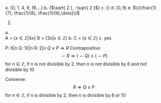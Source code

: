 a.
{0, 1, 4, 9, 16,...}
b.
{$\sqrt{ 2 }, -\sqrt{ 2 }$}
c.
{}
d.
$[0,9)$
e.
$\{{\frac{1}{7}, \frac{1}{8}, \frac{1}{9},\dots}\}$

2.
a.\
A = $\{x\in \mathbb{Z}|4x\}$
B = $\{3x| x\in \mathbb{Z}\}$
b.
C = $\{x \in \mathbb{Z}\}$
c.
yes

P: $6| n$
Q: $10 | n$
R: $2|n$
$Q \lor P \Rightarrow R$
Contrapositive:
$$\sim R \Rightarrow (\sim Q) \land (\sim P)$$
for $n \in \mathbb{Z}$, if $n$ is not divisible by 2, then $n$ is not divisible by 6 and not divisible by 10

Converse:
$$R \Rightarrow Q \lor P$$
for $n \in \mathbb{Z}$, if $n$ is divisible by 2, then $n$ is divisible by 6 or 10
